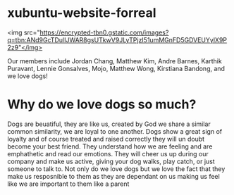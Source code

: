 # xubuntu-website-forreal
<html> 
<head>
  <title>
    Welcome to the Xubuntu website!
  </title>
<body>
<p>

<img src="https://encrypted-tbn0.gstatic.com/images?q=tbn:ANd9GcTDulIJWAR8gsUTkwV9JLyTPjzI51umMGnFD5GDVEUYylX9P2z9"</img>
</p>
  <p>Our members include Jordan Chang, Matthew Kim, Andre Barnes, Karthik Puravant, Lennie Gonsalves, Mojo, Matthew Wong, Kirstiana Bandong, and we love dogs!</p>
</body>
</head>
</html>
<h1> Why do we love dogs so much? </h1>
<p> Dogs are beuatiful, they are like us, created by God we share a similar common similarity, we are loyal to one another. Dogs show a great sign of loyalty and of course treated and raised correctly they will un doubt become your best friend. They understand how we are feeling and are emphathetic and read our emotions. They will cheer us up during our company and make us active, giving your dog walks, play catch, or just someone to talk to. Not only do we love dogs but we love the fact that they make us resposnible to them as they are dependant on us making us feel like we are important to them like a parent </p>
  
